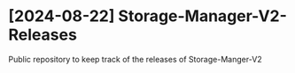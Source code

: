 # [2024-08-22] Storage-Manager-V2-Releases
Public repository to keep track of the releases of Storage-Manger-V2
